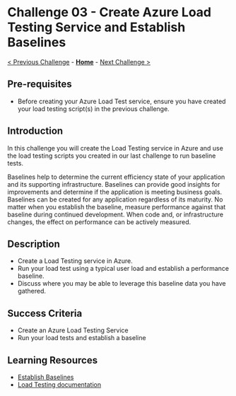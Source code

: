 # Challenge 03 - Create Azure Load Testing Service and Establish Baselines

[< Previous Challenge](./Challenge-02.md) - **[Home](../README.md)** - [Next Challenge >](./Challenge-04.md)

## Pre-requisites

- Before creating your Azure Load Test service, ensure you have created your load testing script(s) in the previous challenge.
## Introduction

In this challenge you will create the Load Testing service in Azure and use the load testing scripts you created in our last challenge to run baseline tests.

Baselines help to determine the current efficiency state of your application and its supporting infrastructure. Baselines can provide good insights for improvements and determine if the application is meeting business goals. Baselines can be created for any application regardless of its maturity. No matter when you establish the baseline, measure performance against that baseline during continued development. When code and, or infrastructure changes, the effect on performance can be actively measured.

## Description

- Create a Load Testing service in Azure.
- Run your load test using a typical user load and establish a performance baseline.
- Discuss where you may be able to leverage this baseline data you have gathered.

## Success Criteria

- Create an Azure Load Testing Service
- Run your load tests and establish a baseline

## Learning Resources

- [Establish Baselines](https://docs.microsoft.com/en-us/azure/architecture/framework/scalability/performance-test#establish-baselines)
- [Load Testing documentation](https://docs.microsoft.com/en-us/azure/load-testing/)
